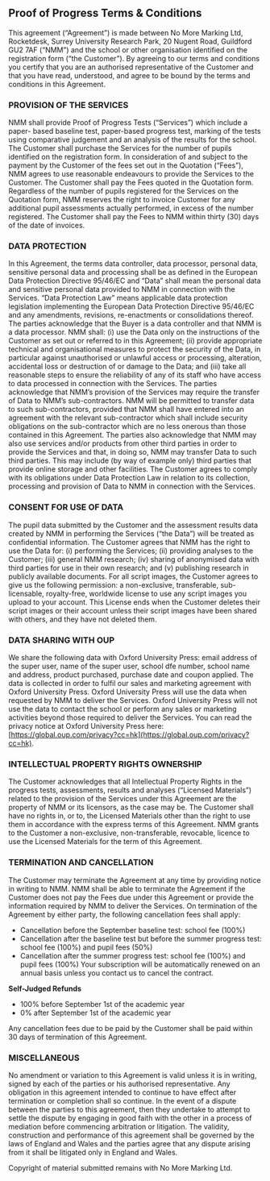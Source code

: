 ## Proof of Progress Terms & Conditions
This agreement (“Agreement”) is made between No More Marking Ltd, Rocketdesk, Surrey University Research Park, 20 Nugent Road, Guildford GU2 7AF (“NMM”) and the school or other organisation identified on the registration form (“the Customer”). By agreeing to our terms and conditions you certify that you are an authorised representative of the Customer and that you have read, understood, and agree to be bound by the terms and conditions in this Agreement.

### PROVISION OF THE SERVICES
NMM shall provide Proof of Progress Tests (“Services”) which include a paper- based baseline test, paper-based progress test, marking of the tests using comparative judgement and an analysis of the results for the school.
The Customer shall purchase the Services for the number of pupils identified on the registration form. In consideration of and subject to the payment by the Customer of the fees set out in the Quotation (“Fees”), NMM agrees to use reasonable endeavours to provide the Services to the Customer. The Customer shall pay the Fees quoted in the Quotation form. Regardless of the number of pupils registered for the Services on the Quotation form, NMM reserves the right to invoice Customer for any additional pupil assessments actually performed, in excess of the number registered. The Customer shall pay the Fees to NMM within thirty (30) days of the date of invoices.

### DATA PROTECTION
In this Agreement, the terms data controller, data processor, personal data, sensitive personal data and processing shall be as defined in the European Data Protection Directive 95/46/EC and “Data” shall mean the personal data and sensitive personal data provided to NMM in connection with the Services. “Data Protection Law” means applicable data protection legislation implementing the European Data Protection Directive 95/46/EC and any amendments, revisions, re-enactments or consolidations thereof.
The parties acknowledge that the Buyer is a data controller and that NMM is a data processor.
NMM shall: (i) use the Data only on the instructions of the Customer as set out or referred to in this Agreement; (ii) provide appropriate technical and organisational measures to protect the security of the Data, in particular against unauthorised or unlawful access or processing, alteration, accidental loss or destruction of or damage to the Data; and (iii) take all reasonable steps to ensure the reliability of any of its staff who have access to data processed in connection with the Services.
The parties acknowledge that NMM’s provision of the Services may require the transfer of Data to NMM’s sub-contractors. NMM will be permitted to transfer data to such sub-contractors, provided that NMM shall have entered into an agreement with the relevant sub-contractor which shall include security obligations on the sub-contractor which are no less onerous than those contained in this Agreement. The parties also acknowledge that NMM may also use services and/or products from other third parties in order to provide the Services and that, in doing so, NMM may transfer Data to such third parties. This may include (by way of example only) third parties that provide online storage and other facilities.
The Customer agrees to comply with its obligations under Data Protection Law in relation to its collection, processing and provision of Data to NMM in connection with the Services.

### CONSENT FOR USE OF DATA
The pupil data submitted by the Customer and the assessment results data created by NMM in performing the Services (“the Data”) will be treated as confidential information.
The Customer agrees that NMM has the right to use the Data for: (i) performing the Services; (ii) providing analyses to the Customer; (iii) general NMM research; (iv) sharing of anonymised data with third parties for use in their own research; and (v) publishing research in publicly available documents.
For all script images, the Customer agrees to give us the following permission: a non-exclusive, transferable, sub-licensable, royalty-free, worldwide license to use any script images you upload to your account. This License ends when the Customer deletes their script images or their account unless their script images have been shared with others, and they have not deleted them.

### DATA SHARING WITH OUP
We share the following data with Oxford University Press: email address of the super user, name of the super user, school dfe number, school name and address, product purchased, purchase date and coupon applied.  The data is collected in order to fulfil our sales and marketing agreement with Oxford University Press.  Oxford University Press will use the data when requested by NMM to deliver the Services.  Oxford University Press will not use the data to contact the school or perform any sales or marketing activities beyond those required to deliver the Services.  You can read the privacy notice at Oxford University Press here: [https://global.oup.com/privacy?cc=hk](https://global.oup.com/privacy?cc=hk).

### INTELLECTUAL PROPERTY RIGHTS OWNERSHIP
The Customer acknowledges that all Intellectual Property Rights in the progress tests, assessments, results and analyses (“Licensed Materials”) related to the provision of the Services under this Agreement are the property of NMM or its licensors, as the case may be. The Customer shall have no rights in, or to, the Licensed Materials other than the right to use them in accordance with the express terms of this Agreement. NMM grants to the Customer a non-exclusive, non-transferable, revocable, licence to use the Licensed Materials for the term of this Agreement.

### TERMINATION AND CANCELLATION
The Customer may terminate the Agreement at any time by providing notice in writing to NMM. NMM shall be able to terminate the Agreement if the Customer does not pay the Fees due under this Agreement or provide the information required by NMM to deliver the Services. On termination of the Agreement by either party, the following cancellation fees shall apply:
- Cancellation before the September baseline test: school fee (100%)
- Cancellation after the baseline test but before the summer progress test: school fee (100%) and pupil fees (50%)
- Cancellation after the summer progress test: school fee (100%) and pupil fees (100%)
Your subscription will be automatically renewed on an annual basis unless you contact us to cancel the contract.

__Self-Judged Refunds__
- 100% before September 1st of the academic year
- 0% after September 1st of the academic year

Any cancellation fees due to be paid by the Customer shall be paid within 30 days of termination of this Agreement.

### MISCELLANEOUS
No amendment or variation to this Agreement is valid unless it is in writing, signed by each of the parties or his authorised representative. Any obligation in this agreement intended to continue to have effect after termination or completion shall so continue. In the event of a dispute between the parties to this agreement, then they undertake to attempt to settle the dispute by engaging in good faith with the other in a process of mediation before commencing arbitration or litigation.
The validity, construction and performance of this agreement shall be governed by the laws of England and Wales and the parties agree that any dispute arising from it shall be litigated only in England and Wales.

Copyright of material submitted remains with No More Marking Ltd.